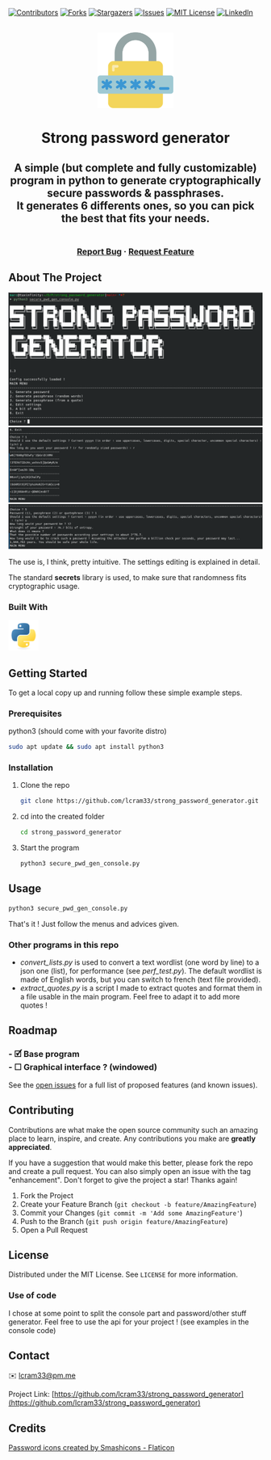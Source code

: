 <a name="readme-top"></a>

[![Contributors][contributors-shield]][contributors-url]
[![Forks][forks-shield]][forks-url]
[![Stargazers][stars-shield]][stars-url]
[![Issues][issues-shield]][issues-url]
[![MIT License][license-shield]][license-url]
[![LinkedIn][linkedin-shield]][linkedin-url]


<br />
<div align="center">
  <a href="https://github.com/lcram33/strong_password_generator">
    <img src="images/logo.png" alt="Logo" width="150" height="150">
  </a>

  <h1 align="center">Strong password generator</h1>
  
  <h2 align="center">
    A simple (but complete and fully customizable) program in python to generate cryptographically secure passwords & passphrases.
    <br>
    It generates 6 differents ones, so you can pick the best that fits your needs.
  </h2>

  <h3 align="center">
    <br />
    <a href="https://github.com/lcram33/strong_password_generator/issues">Report Bug</a>
    ·
    <a href="https://github.com/lcram33/strong_password_generator/issues">Request Feature</a>
  </h3>
</div>


<!-- ABOUT THE PROJECT -->
## About The Project

![screenshot1]
<br>
![screenshot2]
<br>
![screenshot3]

<p align="left">
  The use is, I think, pretty intuitive. The settings editing is explained in detail.
</p>
<p align="left">
  The standard <b>secrets</b> library is used, to make sure that randomness fits cryptographic usage.
</p>


### Built With

<a href="https://www.python.org">
  <img src="https://raw.githubusercontent.com/devicons/devicon/master/icons/python/python-original.svg" width=60/>
</a>


<!-- GETTING STARTED -->
## Getting Started

To get a local copy up and running follow these simple example steps.


### Prerequisites

python3 (should come with your favorite distro)
  ```sh
  sudo apt update && sudo apt install python3
  ```


### Installation

1. Clone the repo
   ```sh
   git clone https://github.com/lcram33/strong_password_generator.git
   ```
2. cd into the created folder
   ```sh
   cd strong_password_generator
   ```

3. Start the program
   ```sh
   python3 secure_pwd_gen_console.py
   ```


<!-- USAGE EXAMPLES -->
## Usage

```sh
python3 secure_pwd_gen_console.py
```

That's it ! Just follow the menus and advices given.


### Other programs in this repo

* <i>convert_lists.py</i> is used to convert a text wordlist (one word by line) to a json one (list), for performance (see <i>perf_test.py</i>). The default wordlist is made of English words, but you can switch to french (text file provided).
* <i>extract_quotes.py</i> is a script I made to extract quotes and format them in a file usable in the main program. Feel free to adapt it to add more quotes !


<!-- ROADMAP -->
## Roadmap
<h3>
- 🗹 Base program <br>
- ☐ Graphical interface ? (windowed)
</h3>

See the [open issues](https://github.com/lcram33/strong_password_generator/issues) for a full list of proposed features (and known issues).


<!-- CONTRIBUTING -->
## Contributing

Contributions are what make the open source community such an amazing place to learn, inspire, and create. Any contributions you make are **greatly appreciated**.

If you have a suggestion that would make this better, please fork the repo and create a pull request. You can also simply open an issue with the tag "enhancement".
Don't forget to give the project a star! Thanks again!

1. Fork the Project
2. Create your Feature Branch (`git checkout -b feature/AmazingFeature`)
3. Commit your Changes (`git commit -m 'Add some AmazingFeature'`)
4. Push to the Branch (`git push origin feature/AmazingFeature`)
5. Open a Pull Request


<!-- LICENSE -->
## License

Distributed under the MIT License. See `LICENSE` for more information.

### Use of code

I chose at some point to split the console part and password/other stuff generator.
Feel free to use the api for your project ! (see examples in the console code)


<!-- CONTACT -->
## Contact

✉️ lcram33@pm.me

Project Link: [https://github.com/lcram33/strong_password_generator](https://github.com/lcram33/strong_password_generator)


## Credits

<a href="https://www.flaticon.com/free-icons/password" title="password icons">Password icons created by Smashicons - Flaticon</a>


<!-- MARKDOWN LINKS & IMAGES -->
<!-- https://www.markdownguide.org/basic-syntax/#reference-style-links -->
[contributors-shield]: https://img.shields.io/github/contributors/lcram33/strong_password_generator.svg?style=for-the-badge
[contributors-url]: https://github.com/lcram33/strong_password_generator/graphs/contributors
[forks-shield]: https://img.shields.io/github/forks/lcram33/strong_password_generator.svg?style=for-the-badge
[forks-url]: https://github.com/lcram33/strong_password_generator/network/members
[stars-shield]: https://img.shields.io/github/stars/lcram33/strong_password_generator.svg?style=for-the-badge
[stars-url]: https://github.com/lcram33/strong_password_generator/stargazers
[issues-shield]: https://img.shields.io/github/issues/lcram33/strong_password_generator.svg?style=for-the-badge
[issues-url]: https://github.com/lcram33/strong_password_generator/issues
[license-shield]: https://img.shields.io/github/license/lcram33/strong_password_generator.svg?style=for-the-badge
[license-url]: https://github.com/lcram33/strong_password_generator/blob/master/LICENSE
[linkedin-shield]: https://img.shields.io/badge/-LinkedIn-black.svg?style=for-the-badge&logo=linkedin&colorB=555
[linkedin-url]: https://linkedin.com/in/marc-lecointre
[screenshot1]: images/screenshot1.png
[screenshot2]: images/screenshot2.png
[screenshot3]: images/screenshot3.png
